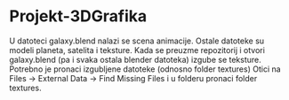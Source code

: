 # Projekt-3DGrafika
U datoteci galaxy.blend nalazi se scena animacije. Ostale datoteke su modeli planeta, satelita i teksture. 
Kada se preuzme repozitorij i otvori galaxy.blend (pa i svaka ostala blender datoteka) izgube se teksture. Potrebno je pronaci izgubljene datoteke (odnosno folder textures)
Otici na Files -> External Data -> Find Missing Files i u folderu pronaci folder textures. 
